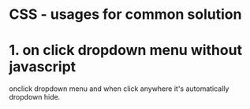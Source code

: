 # CSS - usages for common solution 

# 1. on click dropdown menu without javascript

onclick dropdown menu and when click anywhere it's automatically dropdown hide.


